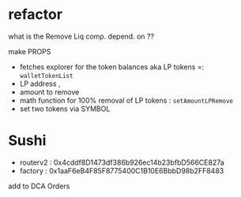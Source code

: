 # refactor

what is the Remove Liq comp. depend. on ??

make PROPS

- fetches explorer for the token balances aka LP tokens =: `walletTokenList`
- LP address ,
- amount to remove
- math function for 100% removal of LP tokens : `setAmountLPRemove`
- set two tokens via SYMBOL

# Sushi

- routerv2 : 0x4cddf8D1473df386b926ec14b23bfbD566CE827a
- factory : 0x1aaF6eB4F85F8775400C1B10E6BbbD98b2FF8483

add to DCA Orders
